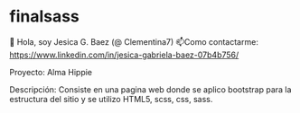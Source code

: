 # finalsass
👋 Hola, soy Jesica G. Baez (@ Clementina7)
📫Como contactarme: https://www.linkedin.com/in/jesica-gabriela-baez-07b4b756/

Proyecto: Alma Hippie 

Descripción:
Consiste en una pagina web donde se aplico bootstrap para la estructura del sitio y se utilizo HTML5, scss, css, sass.
